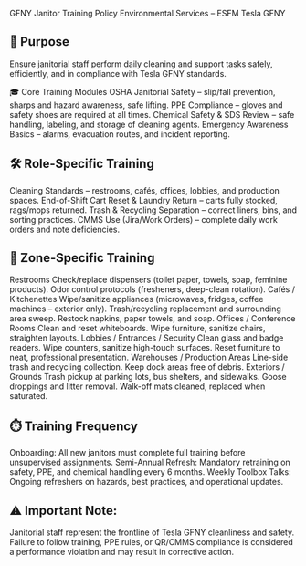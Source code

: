 GFNY Janitor Training Policy
Environmental Services – ESFM Tesla GFNY

## 📌 Purpose
Ensure janitorial staff perform daily cleaning and support tasks safely, efficiently, and in compliance with Tesla GFNY standards.

🎓 Core Training Modules
OSHA Janitorial Safety – slip/fall prevention, sharps and hazard awareness, safe lifting.
PPE Compliance – gloves and safety shoes are required at all times.
Chemical Safety & SDS Review – safe handling, labeling, and storage of cleaning agents.
Emergency Awareness Basics – alarms, evacuation routes, and incident reporting.

## 🛠️ Role-Specific Training
Cleaning Standards – restrooms, cafés, offices, lobbies, and production spaces.
End-of-Shift Cart Reset & Laundry Return – carts fully stocked, rags/mops returned.
Trash & Recycling Separation – correct liners, bins, and sorting practices.
CMMS Use (Jira/Work Orders) – complete daily work orders and note deficiencies.

## 📍 Zone-Specific Training
Restrooms
Check/replace dispensers (toilet paper, towels, soap, feminine products).
Odor control protocols (fresheners, deep-clean rotation).
Cafés / Kitchenettes
Wipe/sanitize appliances (microwaves, fridges, coffee machines – exterior only).
Trash/recycling replacement and surrounding area sweep.
Restock napkins, paper towels, and soap.
Offices / Conference Rooms
Clean and reset whiteboards.
Wipe furniture, sanitize chairs, straighten layouts.
Lobbies / Entrances / Security
Clean glass and badge readers.
Wipe counters, sanitize high-touch surfaces.
Reset furniture to neat, professional presentation.
Warehouses / Production Areas
Line-side trash and recycling collection.
Keep dock areas free of debris.
Exteriors / Grounds
Trash pickup at parking lots, bus shelters, and sidewalks.
Goose droppings and litter removal.
Walk-off mats cleaned, replaced when saturated.

## ⏱️ Training Frequency
Onboarding: All new janitors must complete full training before unsupervised assignments.
Semi-Annual Refresh: Mandatory retraining on safety, PPE, and chemical handling every 6 months.
Weekly Toolbox Talks: Ongoing refreshers on hazards, best practices, and operational updates.

## ⚠️ Important Note:
 Janitorial staff represent the frontline of Tesla GFNY cleanliness and safety. Failure to follow training, PPE rules, or QR/CMMS compliance is considered a performance violation and may result in corrective action.
